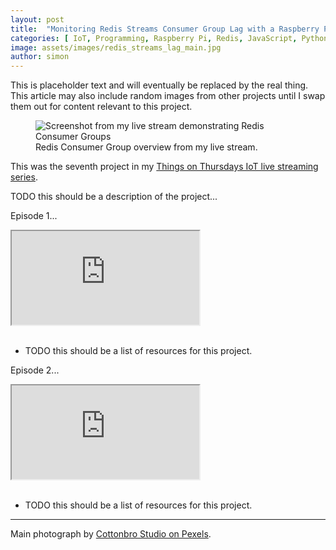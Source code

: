 ```yaml
---
layout: post
title:  "Monitoring Redis Streams Consumer Group Lag with a Raspberry Pi Pico W"
categories: [ IoT, Programming, Raspberry Pi, Redis, JavaScript, Python ]
image: assets/images/redis_streams_lag_main.jpg
author: simon
---
```

This is placeholder text and will eventually be replaced by the real thing.  This article may also include random images from other projects until I swap them out for content relevant to this project.

<figure class="figure">
  <img src="{{ site.baseurl }}/assets/images/redis_streams_lag_screenshot.png" class="figure-img img-fluid" alt="Screenshot from my live stream demonstrating Redis Consumer Groups">
  <figcaption class="figure-caption text-center">Redis Consumer Group overview from my live stream.</figcaption>
</figure>

This was the seventh project in my [Things on Thursdays IoT live streaming series](/things-on-thursdays-livestreams/).  

TODO this should be a description of the project...

Episode 1...

<div class="embed-responsive embed-responsive-16by9">
  <iframe class="embed-responsive-item" src="https://www.youtube.com/embed/NCvHfB7BhfQ?start=24" allowfullscreen></iframe>
</div><br/>

* TODO this should be a list of resources for this project.

Episode 2...

<div class="embed-responsive embed-responsive-16by9">
  <iframe class="embed-responsive-item" src="https://www.youtube.com/embed/qzFUZ7aBCEo?start=25" allowfullscreen></iframe>
</div><br/>

* TODO this should be a list of resources for this project.

--- 
Main photograph by [Cottonbro Studio on Pexels](https://www.pexels.com/photo/backlit-analog-meters-7087611/).
